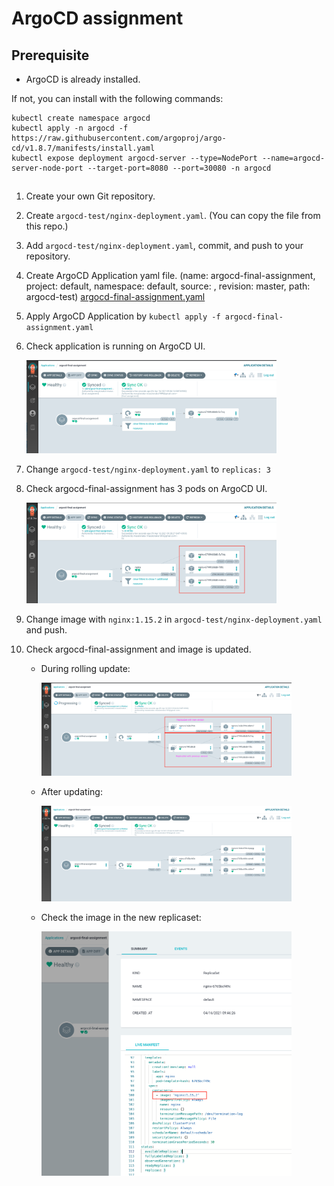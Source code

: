 # ArgoCD assignment

## Prerequisite

- ArgoCD is already installed.

If not, you can install with the following commands:

```
kubectl create namespace argocd
kubectl apply -n argocd -f https://raw.githubusercontent.com/argoproj/argo-cd/v1.8.7/manifests/install.yaml
kubectl expose deployment argocd-server --type=NodePort --name=argocd-server-node-port --target-port=8080 --port=30080 -n argocd
```

##

1. Create your own Git repository.
1. Create `argocd-test/nginx-deployment.yaml`. (You can copy the file from this repo.)
1. Add `argocd-test/nginx-deployment.yaml`, commit, and push to your repository.
1. Create ArgoCD Application yaml file. (name: argocd-final-assignment, project: default, namespace: default, source: <your git repository>, revision: master, path: argocd-test) [argocd-final-assignment.yaml]()
1. Apply ArgoCD Application by `kubectl apply -f argocd-final-assignment.yaml`
1. Check application is running on ArgoCD UI.

    <img src="argocd-final-assignment-01.png" width="400"/>

1. Change `argocd-test/nginx-deployment.yaml` to `replicas: 3`
1. Check argocd-final-assignment has 3 pods on ArgoCD UI.

    <img src="argocd-final-assignment-02.png" width="400"/>

1. Change image with `nginx:1.15.2` in `argocd-test/nginx-deployment.yaml` and push.
1. Check argocd-final-assignment and image is updated.
    - During rolling update:

        <img src="argocd-final-assignment-03.png" width="400"/>

    - After updating:

        <img src="argocd-final-assignment-04.png" width="400"/>

    - Check the image in the new replicaset:

        <img src="argocd-final-assignment-05.png" width="400"/>
